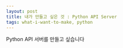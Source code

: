 ```yaml
---
layout: post
title: 내가 만들고 싶은 것 : Python API Server
tags: what-i-want-to-make, python
---
```


Python API 서버를 만들고 싶습니다
